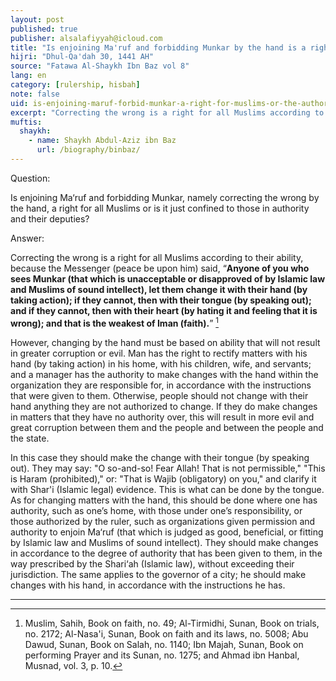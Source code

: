 ```yaml
---
layout: post
published: true
publisher: alsalafiyyah@icloud.com
title: "Is enjoining Ma'ruf and forbidding Munkar by the hand is a right for all Muslims or is it just confined to those in authority and their deputies?"
hijri: "Dhul-Qa'dah 30, 1441 AH"
source: "Fatawa Al-Shaykh Ibn Baz vol 8"
lang: en
category: [rulership, hisbah]
note: false
uid: is-enjoining-maruf-forbid-munkar-a-right-for-muslims-or-the-authorities
excerpt: "Correcting the wrong is a right for all Muslims according to their ability. However, changing by the hand must be based on ability that will not result in greater corruption or evil. Man has the right to rectify matters with his hand (by taking action) in his home, with his children, wife, and servants; and a manager has the authority to make changes with the hand within the organization they are responsible for, in accordance with the instructions that were given to them."
muftis:
  shaykh: 
    - name: Shaykh Abdul-Aziz ibn Baz
      url: /biography/binbaz/
---
```


Question:

Is enjoining Ma‘ruf and forbidding Munkar, namely correcting the wrong by the hand, a right for all Muslims or is it just confined to those in authority and their deputies?

Answer:

Correcting the wrong is a right for all Muslims according to their ability, because the Messenger (peace be upon him) said, “**Anyone of you who sees Munkar (that which is unacceptable or disapproved of by Islamic law and Muslims of sound intellect), let them change it with their hand (by taking action); if they cannot, then with their tongue (by speaking out); and if they cannot, then with their heart (by hating it and feeling that it is wrong); and that is the weakest of Iman (faith).**” [^1]

However, changing by the hand must be based on ability that will not result in greater corruption or evil. Man has the right to rectify matters with his hand (by taking action) in his home, with his children, wife, and servants; and a manager has the authority to make changes with the hand within the organization they are responsible for, in accordance with the instructions that were given to them. Otherwise, people should not change with their hand anything they are not authorized to change. If they do make changes in matters that they have no authority over, this will result in more evil and great corruption between them and the people and between the people and the state. 

In this case they should make the change with their tongue (by speaking out). They may say: "O so-and-so! Fear Allah! That is not permissible," "This is Haram (prohibited)," or: "That is Wajib (obligatory) on you," and clarify it with Shar'i (Islamic legal) evidence. This is what can be done by the tongue. As for changing matters with the hand, this should be done where one has authority, such as one’s home, with those under one’s responsibility, or those authorized by the ruler, such as organizations given permission and authority to enjoin Ma‘ruf (that which is judged as good, beneficial, or fitting by Islamic law and Muslims of sound intellect). They should make changes in accordance to the degree of authority that has been given to them, in the way prescribed by the Shari‘ah (Islamic law), without exceeding their jurisdiction. The same applies to the governor of a city; he should make changes with his hand, in accordance with the instructions he has.

---

[^1]: Muslim, Sahih, Book on faith, no. 49; Al-Tirmidhi, Sunan, Book on trials, no. 2172; Al-Nasa'i, Sunan, Book on faith and its laws, no. 5008; Abu Dawud, Sunan, Book on Salah, no. 1140; Ibn Majah, Sunan, Book on performing Prayer and its Sunan, no. 1275; and Ahmad ibn Hanbal, Musnad, vol. 3, p. 10.
